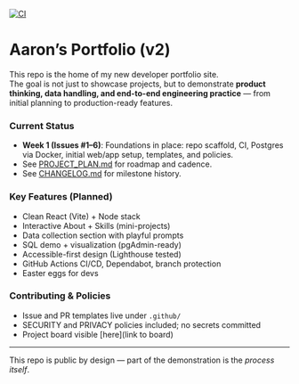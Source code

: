 [![CI](https://github.com/AJDStudios/portfolio/actions/workflows/ci.yml/badge.svg)](https://github.com/AJDStudios/portfolio/actions/workflows/ci.yml)

# Aaron’s Portfolio (v2)

This repo is the home of my new developer portfolio site.  
The goal is not just to showcase projects, but to demonstrate **product thinking, data handling, and end-to-end engineering practice** — from initial planning to production-ready features.

### Current Status

- **Week 1 (Issues #1–6)**: Foundations in place: repo scaffold, CI, Postgres via Docker, initial web/app setup, templates, and policies.
- See [PROJECT_PLAN.md](./PROJECT_PLAN.md) for roadmap and cadence.
- See [CHANGELOG.md](./CHANGELOG.md) for milestone history.

### Key Features (Planned)

- Clean React (Vite) + Node stack
- Interactive About + Skills (mini-projects)
- Data collection section with playful prompts
- SQL demo + visualization (pgAdmin-ready)
- Accessible-first design (Lighthouse tested)
- GitHub Actions CI/CD, Dependabot, branch protection
- Easter eggs for devs

### Contributing & Policies

- Issue and PR templates live under `.github/`
- SECURITY and PRIVACY policies included; no secrets committed
- Project board visible [here](link to board)

---

This repo is public by design — part of the demonstration is the _process itself_.
